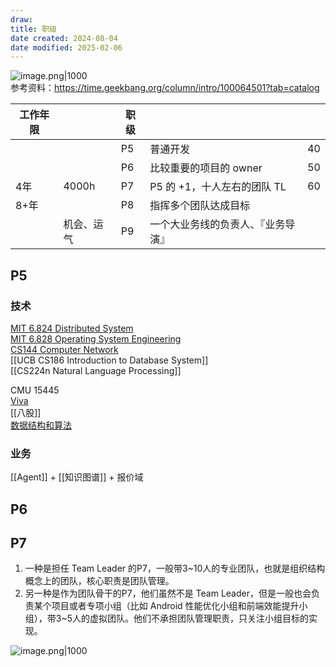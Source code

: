 ```yaml
---
draw:
title: 职级
date created: 2024-08-04
date modified: 2025-02-06
---
```


![image.png|1000](https://imagehosting4picgo.oss-cn-beijing.aliyuncs.com/imagehosting/fix-dir%2Fpicgo%2Fpicgo-clipboard-images%2F2024%2F12%2F15%2F02-23-42-3147c79416e6bf106d5e422b52c8d54b-202412150223331-0f70b3.png)  
参考资料：https://time.geekbang.org/column/intro/100064501?tab=catalog

| 工作年限 |       | 职级  |                    |     |
| ---- | ----- | --- | ------------------ | --- |
|      |       | P5  | 普通开发               | 40  |
|      |       | P6  | 比较重要的项目的 owner     | 50  |
| 4年   | 4000h | P7  | P5 的 +1，十人左右的团队 TL | 60  |
| 8+年  |       | P8  | 指挥多个团队达成目标         |     |
|      | 机会、运气 | P9  | 一个大业务线的负责人、『业务导演』|     |

## P5

### 技术

[MIT 6.824 Distributed System](MIT%206.824%20Distributed%20System.md)  
[MIT 6.828 Operating System Engineering](MIT%206.828%20Operating%20System%20Engineering.md)  
[CS144 Computer Network](CS144%20Computer%20Network.md)  
[[UCB CS186 Introduction to Database System]]  
[[CS224n Natural Language Processing]]

CMU 15445  
[Viva](Viva.md)  
[[八股]]  
[数据结构和算法](数据结构和算法.md)

### 业务

[[Agent]] + [[知识图谱]] + 报价域

## P6

## P7

1. 一种是担任 Team Leader 的P7，一般带3~10人的专业团队，也就是组织结构概念上的团队，核心职责是团队管理。
2. 另一种是作为团队骨干的P7，他们虽然不是 Team Leader，但是一般也会负责某个项目或者专项小组（比如 Android 性能优化小组和前端效能提升小组），带3~5人的虚拟团队。他们不承担团队管理职责，只关注小组目标的实现。

![image.png|1000](https://imagehosting4picgo.oss-cn-beijing.aliyuncs.com/imagehosting/fix-dir%2Fpicgo%2Fpicgo-clipboard-images%2F2024%2F12%2F15%2F01-34-38-2a04efe3502ea52a367381fc051e8940-202412150134404-b22978.png)
